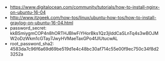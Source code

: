 - https://www.digitalocean.com/community/tutorials/how-to-install-nginx-on-ubuntu-16-04
- http://www.itzgeek.com/how-tos/linux/ubuntu-how-tos/how-to-install-graylog-on-ubuntu-16-04.html
- password_secret: kkBSmiygmCOP4n8hORTHJBIwFiYHorBks1Qz3jIddCaSLnTq4s3wBOJMW2oDzWkm1cGTay7JwyHVMaeTaxGPo4fJlUtucwAL
- root_password_sha2: 4583da7c96f6a69d69be519d1e4c48bc30af714c55e00f9ec750c34f8d23252a
